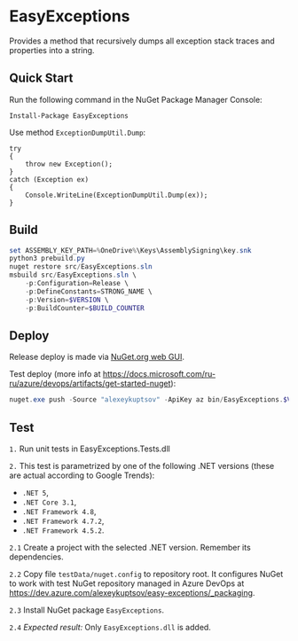 # EasyExceptions #

Provides a method that recursively dumps all exception stack traces and properties into a string.

## Quick Start

Run the following command in the NuGet Package Manager Console:

```
Install-Package EasyExceptions
```

Use method `ExceptionDumpUtil.Dump`:

```
try
{
    throw new Exception();
}
catch (Exception ex)
{
    Console.WriteLine(ExceptionDumpUtil.Dump(ex));
}
```

## Build

```powershell
set ASSEMBLY_KEY_PATH=%OneDrive%\Keys\AssemblySigning\key.snk
python3 prebuild.py
nuget restore src/EasyExceptions.sln
msbuild src/EasyExceptions.sln \
    -p:Configuration=Release \
    -p:DefineConstants=STRONG_NAME \
    -p:Version=$VERSION \
    -p:BuildCounter=$BUILD_COUNTER
```

## Deploy

Release deploy is made via
[NuGet.org web GUI](https://www.nuget.org/packages/manage/upload).

Test deploy (more info at
<https://docs.microsoft.com/ru-ru/azure/devops/artifacts/get-started-nuget>):
```powershell
nuget.exe push -Source "alexeykuptsov" -ApiKey az bin/EasyExceptions.$VERSION.nupkg
```

## Test

`1.` Run unit tests in EasyExceptions.Tests.dll

`2.` This test is parametrized by one of the following .NET versions (these  
are actual according to Google Trends):

* `.NET 5`,
* `.NET Core 3.1`,
* `.NET Framework 4.8`,
* `.NET Framework 4.7.2`,
* `.NET Framework 4.5.2`.

`2.1` Create a project with the selected .NET version.
Remember its dependencies.

`2.2` Copy file `testData/nuget.config` to repository root.
It configures NuGet to work with test NuGet repository managed in Azure DevOps
at <https://dev.azure.com/alexeykuptsov/easy-exceptions/_packaging>.

`2.3` Install NuGet package `EasyExceptions`.

`2.4` *Expected result:*
Only `EasyExceptions.dll` is added.
